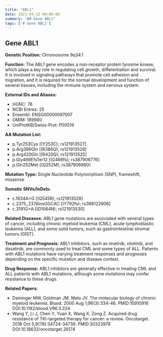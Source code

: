 ```yaml
---
title: "ABL1"
date: 2023-04-12 00:00:00
summary: "## Gene ABL1"
tags: ['# Gene ABL1']
---
```


## Gene ABL1

**Genetic Position:** Chromosome 9q34.1

**Function:** The ABL1 gene encodes a non-receptor protein tyrosine kinase, which plays a key role in regulating cell growth, differentiation and survival. It is involved in signaling pathways that promote cell adhesion and migration, and it is required for the normal development and function of several tissues, including the immune system and nervous system.

**External IDs and Aliases:**

- HGNC: 76
- NCBI Entrez: 25
- Ensembl: ENSG00000097007
- OMIM: 189980
- UniProtKB/Swiss-Prot: P00519

**AA Mutation List:**

- p.Tyr253Cys [(Y253C); rs121913527]
- p.Arg386Gln [(R386Q); rs121913526]
- p.Arg420Gln [(R420Q); rs121913525]
- p.Gly466EfsTer12 [(G466fs); rs387906776]
- p.Gln252Met [(Q252M); rs387906860]

**Mutation Type:** Single Nucleotide Polymorphism (SNP), frameshift, missense

**Somatic SNVs/InDels:**

- c.1634A>G [(Q545R); rs121913528]
- c.2375_2376insGGCAC [(Y792fs); rs398122906]
- c.3191G>A [(D1064N); rs121913530]

**Related Diseases:** ABL1 gene mutations are associated with several types of cancer, including chronic myeloid leukemia (CML), acute lymphoblastic leukemia (ALL), and some solid tumors, such as gastrointestinal stromal tumors (GIST).

**Treatment and Prognosis:** ABL1 inhibitors, such as imatinib, nilotinib, and dasatinib, are commonly used to treat CML and some types of ALL. Patients with ABL1 mutations have varying treatment responses and prognoses depending on the specific mutation and disease context.

**Drug Response:** ABL1 inhibitors are generally effective in treating CML and ALL patients with ABL1 mutations, although some mutations may confer resistance to these drugs.

**Related Papers:**

- Deininger MW, Goldman JM, Melo JV. The molecular biology of chronic myeloid leukemia. Blood. 2000 Aug 1;96(3):334-46. PMID:10910916 DOI:10.1182/blood.V96.3.334
- Wang Y, Li J, Chen Y, Yuan X, Wang X, Zong Z. Acquired drug resistance of TKI-targeted therapy for cancer: a review. Oncotarget. 2018 Oct 5;9(78):34724-34739. PMID:30323978 DOI:10.18632/oncotarget.26174